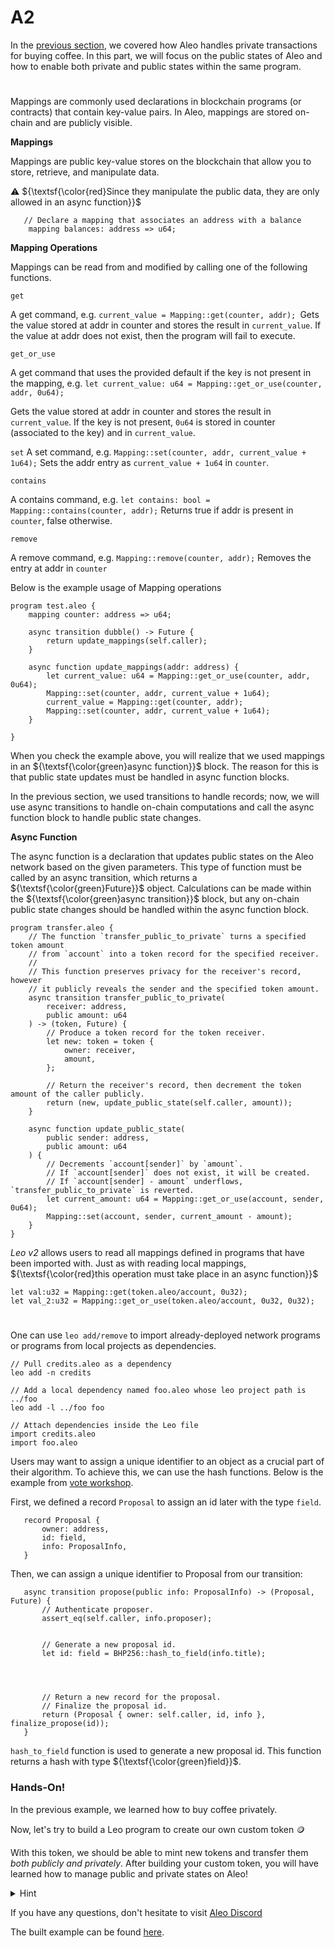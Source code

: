 
# A2

In the [previous section](../A1/A1.2), we covered how Aleo handles private transactions for buying coffee. In this part, we will focus on the public states of Aleo and how to enable both private and public states within the same program.
#

Mappings are commonly used declarations in blockchain programs (or contracts) that contain key-value pairs. In Aleo, mappings are stored on-chain and are publicly visible.

**Mappings**

Mappings are public key-value stores on the blockchain that allow you to store, retrieve, and manipulate data. 

⚠️ ${\textsf{\color{red}Since they manipulate the public data, they are only allowed in an async function}}$

```leo
   // Declare a mapping that associates an address with a balance
    mapping balances: address => u64;
```

**Mapping Operations**

Mappings can be read from and modified by calling one of the following functions.

`get`

A get command, e.g. `current_value = Mapping::get(counter, addr); `Gets the value stored at addr in counter and stores the result in `current_value`. If the value at addr does not exist, then the program will fail to execute.

`get_or_use`

A get command that uses the provided default if the key is not present in the mapping, e.g. `let current_value: u64 = Mapping::get_or_use(counter, addr, 0u64);`

 Gets the value stored at addr in counter and stores the result in `current_value`. If the key is not present, `0u64` is stored in counter (associated to the key) and in `current_value`.


`set`
A set command, e.g. `Mapping::set(counter, addr, current_value + 1u64);` Sets the addr entry as `current_value + 1u64` in `counter`.


`contains`

A contains command, e.g. `let contains: bool = Mapping::contains(counter, addr);` Returns true if addr is present in `counter`, false otherwise.

`remove`

A remove command, e.g. `Mapping::remove(counter, addr);` Removes the entry at addr in `counter`

Below is the example usage of Mapping operations
```
program test.aleo {
    mapping counter: address => u64;

    async transition dubble() -> Future {
        return update_mappings(self.caller);
    }

    async function update_mappings(addr: address) {
        let current_value: u64 = Mapping::get_or_use(counter, addr, 0u64);
        Mapping::set(counter, addr, current_value + 1u64);
        current_value = Mapping::get(counter, addr);
        Mapping::set(counter, addr, current_value + 1u64);
    }

}
```

When you check the example above, you will realize that we used mappings in an ${\textsf{\color{green}async function}}$ block. The reason for this is that public state updates must be handled in async function blocks. 

In the previous section, we used transitions to handle records; now, we will use async transitions to handle on-chain computations and call the async function block to handle public state changes.

**Async Function**

The async function is a declaration that updates public states on the Aleo network based on the given parameters. This type of function must be called by an async transition, which returns a ${\textsf{\color{green}Future}}$ object. Calculations can be made within the ${\textsf{\color{green}async transition}}$ block, but any on-chain public state changes should be handled within the async function block.

```
program transfer.aleo {
    // The function `transfer_public_to_private` turns a specified token amount
    // from `account` into a token record for the specified receiver.
    //
    // This function preserves privacy for the receiver's record, however
    // it publicly reveals the sender and the specified token amount.
    async transition transfer_public_to_private(
        receiver: address,
        public amount: u64
    ) -> (token, Future) {
        // Produce a token record for the token receiver.
        let new: token = token {
            owner: receiver,
            amount,
        };

        // Return the receiver's record, then decrement the token amount of the caller publicly.
        return (new, update_public_state(self.caller, amount));
    }

    async function update_public_state(
        public sender: address,
        public amount: u64
    ) {
        // Decrements `account[sender]` by `amount`.
        // If `account[sender]` does not exist, it will be created.
        // If `account[sender] - amount` underflows, `transfer_public_to_private` is reverted.
        let current_amount: u64 = Mapping::get_or_use(account, sender, 0u64);
        Mapping::set(account, sender, current_amount - amount);
    }
}
```

*Leo v2* allows users to read all mappings defined in programs that have been imported with. Just as with reading local mappings, ${\textsf{\color{red}this operation must take place in an async function}}$

```leo
let val:u32 = Mapping::get(token.aleo/account, 0u32);
let val_2:u32 = Mapping::get_or_use(token.aleo/account, 0u32, 0u32);
```
#
One can use `leo add/remove` to import already-deployed network programs or programs from local projects as dependencies.
```leo
// Pull credits.aleo as a dependency
leo add -n credits

// Add a local dependency named foo.aleo whose leo project path is ../foo
leo add -l ../foo foo

// Attach dependencies inside the Leo file
import credits.aleo
import foo.aleo
```

Users may want to assign a unique identifier to an object as a crucial part of their algorithm. To achieve this, we can use the hash functions. Below is the example from [vote workshop](https://github.com/AleoNet/workshop/blob/master/vote/src/main.leo).  

First, we defined a record `Proposal` to assign an id later with the type `field`.
```leo
   record Proposal {
       owner: address,
       id: field,
       info: ProposalInfo,
   }

```
Then, we can assign a unique identifier to Proposal from our transition:

```leo
   async transition propose(public info: ProposalInfo) -> (Proposal, Future) {
       // Authenticate proposer.
       assert_eq(self.caller, info.proposer);


       // Generate a new proposal id.
       let id: field = BHP256::hash_to_field(info.title);




       // Return a new record for the proposal.
       // Finalize the proposal id.
       return (Proposal { owner: self.caller, id, info }, finalize_propose(id));
   }
```

`hash_to_field` function is used to generate a new proposal id. This function returns a hash with type ${\textsf{\color{green}field}}$.

### Hands-On!
In the previous example, we learned how to buy coffee privately.

Now, let's try to build a Leo program to create our own custom token 🪙

With this token, we should be able to mint new tokens and transfer them *both publicly and privately*. After building your custom token, you will have learned how to manage public and private states on Aleo!


<details><summary> Hint</summary>
    
    -    Define a record type "token"
    -    Define a transition to mint private tokens
    -    Define a transition to mint public tokens
    -    Define a transition to transfer private tokens    
    -    Define a transition to transfer public tokens
    -    Define two transitions to handle transfers from private to public; and from public to private   
    
</details>


If you have any questions, don't hesitate to visit [Aleo Discord](https://discord.gg/aleo)

The built example can be found [here](https://github.com/AleoNet/workshop/blob/master/token/src/main.leo).

